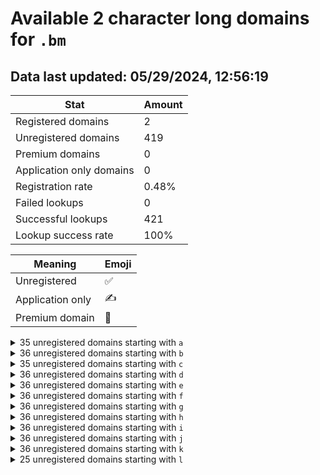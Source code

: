 # Available 2 character long domains for `.bm`

## Data last updated: 05/29/2024, 12:56:19

|Stat|Amount|
|--|--|
|Registered domains|2|
|Unregistered domains|419|
|Premium domains|0|
|Application only domains|0|
|Registration rate|0.48%|
|Failed lookups|0|
|Successful lookups|421|
|Lookup success rate|100%|


|Meaning|Emoji|
|--|--|
|Unregistered|:white_check_mark:|
|Application only|:writing_hand:|
|Premium domain|:gem:|

<details>
<summary>35 unregistered domains starting with <bold><code>a</code></bold></summary>

|Type|Domain|
|--|--|
|:white_check_mark:|`a0.bm`|
|:white_check_mark:|`a1.bm`|
|:white_check_mark:|`a2.bm`|
|:white_check_mark:|`a3.bm`|
|:white_check_mark:|`a4.bm`|
|:white_check_mark:|`a5.bm`|
|:white_check_mark:|`a6.bm`|
|:white_check_mark:|`a7.bm`|
|:white_check_mark:|`a8.bm`|
|:white_check_mark:|`a9.bm`|
|:white_check_mark:|`ab.bm`|
|:white_check_mark:|`ac.bm`|
|:white_check_mark:|`ad.bm`|
|:white_check_mark:|`ae.bm`|
|:white_check_mark:|`af.bm`|
|:white_check_mark:|`ag.bm`|
|:white_check_mark:|`ah.bm`|
|:white_check_mark:|`ai.bm`|
|:white_check_mark:|`aj.bm`|
|:white_check_mark:|`ak.bm`|
|:white_check_mark:|`al.bm`|
|:white_check_mark:|`am.bm`|
|:white_check_mark:|`an.bm`|
|:white_check_mark:|`ao.bm`|
|:white_check_mark:|`ap.bm`|
|:white_check_mark:|`aq.bm`|
|:white_check_mark:|`ar.bm`|
|:white_check_mark:|`as.bm`|
|:white_check_mark:|`at.bm`|
|:white_check_mark:|`au.bm`|
|:white_check_mark:|`av.bm`|
|:white_check_mark:|`aw.bm`|
|:white_check_mark:|`ax.bm`|
|:white_check_mark:|`ay.bm`|
|:white_check_mark:|`az.bm`|
</details>
<details>
<summary>36 unregistered domains starting with <bold><code>b</code></bold></summary>

|Type|Domain|
|--|--|
|:white_check_mark:|`b0.bm`|
|:white_check_mark:|`b1.bm`|
|:white_check_mark:|`b2.bm`|
|:white_check_mark:|`b3.bm`|
|:white_check_mark:|`b4.bm`|
|:white_check_mark:|`b5.bm`|
|:white_check_mark:|`b6.bm`|
|:white_check_mark:|`b7.bm`|
|:white_check_mark:|`b8.bm`|
|:white_check_mark:|`b9.bm`|
|:white_check_mark:|`ba.bm`|
|:white_check_mark:|`bb.bm`|
|:white_check_mark:|`bc.bm`|
|:white_check_mark:|`bd.bm`|
|:white_check_mark:|`be.bm`|
|:white_check_mark:|`bf.bm`|
|:white_check_mark:|`bg.bm`|
|:white_check_mark:|`bh.bm`|
|:white_check_mark:|`bi.bm`|
|:white_check_mark:|`bj.bm`|
|:white_check_mark:|`bk.bm`|
|:white_check_mark:|`bl.bm`|
|:white_check_mark:|`bm.bm`|
|:white_check_mark:|`bn.bm`|
|:white_check_mark:|`bo.bm`|
|:white_check_mark:|`bp.bm`|
|:white_check_mark:|`bq.bm`|
|:white_check_mark:|`br.bm`|
|:white_check_mark:|`bs.bm`|
|:white_check_mark:|`bt.bm`|
|:white_check_mark:|`bu.bm`|
|:white_check_mark:|`bv.bm`|
|:white_check_mark:|`bw.bm`|
|:white_check_mark:|`bx.bm`|
|:white_check_mark:|`by.bm`|
|:white_check_mark:|`bz.bm`|
</details>
<details>
<summary>35 unregistered domains starting with <bold><code>c</code></bold></summary>

|Type|Domain|
|--|--|
|:white_check_mark:|`c0.bm`|
|:white_check_mark:|`c1.bm`|
|:white_check_mark:|`c2.bm`|
|:white_check_mark:|`c3.bm`|
|:white_check_mark:|`c4.bm`|
|:white_check_mark:|`c5.bm`|
|:white_check_mark:|`c6.bm`|
|:white_check_mark:|`c7.bm`|
|:white_check_mark:|`c8.bm`|
|:white_check_mark:|`c9.bm`|
|:white_check_mark:|`ca.bm`|
|:white_check_mark:|`cb.bm`|
|:white_check_mark:|`cc.bm`|
|:white_check_mark:|`cd.bm`|
|:white_check_mark:|`ce.bm`|
|:white_check_mark:|`cf.bm`|
|:white_check_mark:|`cg.bm`|
|:white_check_mark:|`ch.bm`|
|:white_check_mark:|`ci.bm`|
|:white_check_mark:|`cj.bm`|
|:white_check_mark:|`ck.bm`|
|:white_check_mark:|`cm.bm`|
|:white_check_mark:|`cn.bm`|
|:white_check_mark:|`co.bm`|
|:white_check_mark:|`cp.bm`|
|:white_check_mark:|`cq.bm`|
|:white_check_mark:|`cr.bm`|
|:white_check_mark:|`cs.bm`|
|:white_check_mark:|`ct.bm`|
|:white_check_mark:|`cu.bm`|
|:white_check_mark:|`cv.bm`|
|:white_check_mark:|`cw.bm`|
|:white_check_mark:|`cx.bm`|
|:white_check_mark:|`cy.bm`|
|:white_check_mark:|`cz.bm`|
</details>
<details>
<summary>36 unregistered domains starting with <bold><code>d</code></bold></summary>

|Type|Domain|
|--|--|
|:white_check_mark:|`d0.bm`|
|:white_check_mark:|`d1.bm`|
|:white_check_mark:|`d2.bm`|
|:white_check_mark:|`d3.bm`|
|:white_check_mark:|`d4.bm`|
|:white_check_mark:|`d5.bm`|
|:white_check_mark:|`d6.bm`|
|:white_check_mark:|`d7.bm`|
|:white_check_mark:|`d8.bm`|
|:white_check_mark:|`d9.bm`|
|:white_check_mark:|`da.bm`|
|:white_check_mark:|`db.bm`|
|:white_check_mark:|`dc.bm`|
|:white_check_mark:|`dd.bm`|
|:white_check_mark:|`de.bm`|
|:white_check_mark:|`df.bm`|
|:white_check_mark:|`dg.bm`|
|:white_check_mark:|`dh.bm`|
|:white_check_mark:|`di.bm`|
|:white_check_mark:|`dj.bm`|
|:white_check_mark:|`dk.bm`|
|:white_check_mark:|`dl.bm`|
|:white_check_mark:|`dm.bm`|
|:white_check_mark:|`dn.bm`|
|:white_check_mark:|`do.bm`|
|:white_check_mark:|`dp.bm`|
|:white_check_mark:|`dq.bm`|
|:white_check_mark:|`dr.bm`|
|:white_check_mark:|`ds.bm`|
|:white_check_mark:|`dt.bm`|
|:white_check_mark:|`du.bm`|
|:white_check_mark:|`dv.bm`|
|:white_check_mark:|`dw.bm`|
|:white_check_mark:|`dx.bm`|
|:white_check_mark:|`dy.bm`|
|:white_check_mark:|`dz.bm`|
</details>
<details>
<summary>36 unregistered domains starting with <bold><code>e</code></bold></summary>

|Type|Domain|
|--|--|
|:white_check_mark:|`e0.bm`|
|:white_check_mark:|`e1.bm`|
|:white_check_mark:|`e2.bm`|
|:white_check_mark:|`e3.bm`|
|:white_check_mark:|`e4.bm`|
|:white_check_mark:|`e5.bm`|
|:white_check_mark:|`e6.bm`|
|:white_check_mark:|`e7.bm`|
|:white_check_mark:|`e8.bm`|
|:white_check_mark:|`e9.bm`|
|:white_check_mark:|`ea.bm`|
|:white_check_mark:|`eb.bm`|
|:white_check_mark:|`ec.bm`|
|:white_check_mark:|`ed.bm`|
|:white_check_mark:|`ee.bm`|
|:white_check_mark:|`ef.bm`|
|:white_check_mark:|`eg.bm`|
|:white_check_mark:|`eh.bm`|
|:white_check_mark:|`ei.bm`|
|:white_check_mark:|`ej.bm`|
|:white_check_mark:|`ek.bm`|
|:white_check_mark:|`el.bm`|
|:white_check_mark:|`em.bm`|
|:white_check_mark:|`en.bm`|
|:white_check_mark:|`eo.bm`|
|:white_check_mark:|`ep.bm`|
|:white_check_mark:|`eq.bm`|
|:white_check_mark:|`er.bm`|
|:white_check_mark:|`es.bm`|
|:white_check_mark:|`et.bm`|
|:white_check_mark:|`eu.bm`|
|:white_check_mark:|`ev.bm`|
|:white_check_mark:|`ew.bm`|
|:white_check_mark:|`ex.bm`|
|:white_check_mark:|`ey.bm`|
|:white_check_mark:|`ez.bm`|
</details>
<details>
<summary>36 unregistered domains starting with <bold><code>f</code></bold></summary>

|Type|Domain|
|--|--|
|:white_check_mark:|`f0.bm`|
|:white_check_mark:|`f1.bm`|
|:white_check_mark:|`f2.bm`|
|:white_check_mark:|`f3.bm`|
|:white_check_mark:|`f4.bm`|
|:white_check_mark:|`f5.bm`|
|:white_check_mark:|`f6.bm`|
|:white_check_mark:|`f7.bm`|
|:white_check_mark:|`f8.bm`|
|:white_check_mark:|`f9.bm`|
|:white_check_mark:|`fa.bm`|
|:white_check_mark:|`fb.bm`|
|:white_check_mark:|`fc.bm`|
|:white_check_mark:|`fd.bm`|
|:white_check_mark:|`fe.bm`|
|:white_check_mark:|`ff.bm`|
|:white_check_mark:|`fg.bm`|
|:white_check_mark:|`fh.bm`|
|:white_check_mark:|`fi.bm`|
|:white_check_mark:|`fj.bm`|
|:white_check_mark:|`fk.bm`|
|:white_check_mark:|`fl.bm`|
|:white_check_mark:|`fm.bm`|
|:white_check_mark:|`fn.bm`|
|:white_check_mark:|`fo.bm`|
|:white_check_mark:|`fp.bm`|
|:white_check_mark:|`fq.bm`|
|:white_check_mark:|`fr.bm`|
|:white_check_mark:|`fs.bm`|
|:white_check_mark:|`ft.bm`|
|:white_check_mark:|`fu.bm`|
|:white_check_mark:|`fv.bm`|
|:white_check_mark:|`fw.bm`|
|:white_check_mark:|`fx.bm`|
|:white_check_mark:|`fy.bm`|
|:white_check_mark:|`fz.bm`|
</details>
<details>
<summary>36 unregistered domains starting with <bold><code>g</code></bold></summary>

|Type|Domain|
|--|--|
|:white_check_mark:|`g0.bm`|
|:white_check_mark:|`g1.bm`|
|:white_check_mark:|`g2.bm`|
|:white_check_mark:|`g3.bm`|
|:white_check_mark:|`g4.bm`|
|:white_check_mark:|`g5.bm`|
|:white_check_mark:|`g6.bm`|
|:white_check_mark:|`g7.bm`|
|:white_check_mark:|`g8.bm`|
|:white_check_mark:|`g9.bm`|
|:white_check_mark:|`ga.bm`|
|:white_check_mark:|`gb.bm`|
|:white_check_mark:|`gc.bm`|
|:white_check_mark:|`gd.bm`|
|:white_check_mark:|`ge.bm`|
|:white_check_mark:|`gf.bm`|
|:white_check_mark:|`gg.bm`|
|:white_check_mark:|`gh.bm`|
|:white_check_mark:|`gi.bm`|
|:white_check_mark:|`gj.bm`|
|:white_check_mark:|`gk.bm`|
|:white_check_mark:|`gl.bm`|
|:white_check_mark:|`gm.bm`|
|:white_check_mark:|`gn.bm`|
|:white_check_mark:|`go.bm`|
|:white_check_mark:|`gp.bm`|
|:white_check_mark:|`gq.bm`|
|:white_check_mark:|`gr.bm`|
|:white_check_mark:|`gs.bm`|
|:white_check_mark:|`gt.bm`|
|:white_check_mark:|`gu.bm`|
|:white_check_mark:|`gv.bm`|
|:white_check_mark:|`gw.bm`|
|:white_check_mark:|`gx.bm`|
|:white_check_mark:|`gy.bm`|
|:white_check_mark:|`gz.bm`|
</details>
<details>
<summary>36 unregistered domains starting with <bold><code>h</code></bold></summary>

|Type|Domain|
|--|--|
|:white_check_mark:|`h0.bm`|
|:white_check_mark:|`h1.bm`|
|:white_check_mark:|`h2.bm`|
|:white_check_mark:|`h3.bm`|
|:white_check_mark:|`h4.bm`|
|:white_check_mark:|`h5.bm`|
|:white_check_mark:|`h6.bm`|
|:white_check_mark:|`h7.bm`|
|:white_check_mark:|`h8.bm`|
|:white_check_mark:|`h9.bm`|
|:white_check_mark:|`ha.bm`|
|:white_check_mark:|`hb.bm`|
|:white_check_mark:|`hc.bm`|
|:white_check_mark:|`hd.bm`|
|:white_check_mark:|`he.bm`|
|:white_check_mark:|`hf.bm`|
|:white_check_mark:|`hg.bm`|
|:white_check_mark:|`hh.bm`|
|:white_check_mark:|`hi.bm`|
|:white_check_mark:|`hj.bm`|
|:white_check_mark:|`hk.bm`|
|:white_check_mark:|`hl.bm`|
|:white_check_mark:|`hm.bm`|
|:white_check_mark:|`hn.bm`|
|:white_check_mark:|`ho.bm`|
|:white_check_mark:|`hp.bm`|
|:white_check_mark:|`hq.bm`|
|:white_check_mark:|`hr.bm`|
|:white_check_mark:|`hs.bm`|
|:white_check_mark:|`ht.bm`|
|:white_check_mark:|`hu.bm`|
|:white_check_mark:|`hv.bm`|
|:white_check_mark:|`hw.bm`|
|:white_check_mark:|`hx.bm`|
|:white_check_mark:|`hy.bm`|
|:white_check_mark:|`hz.bm`|
</details>
<details>
<summary>36 unregistered domains starting with <bold><code>i</code></bold></summary>

|Type|Domain|
|--|--|
|:white_check_mark:|`i0.bm`|
|:white_check_mark:|`i1.bm`|
|:white_check_mark:|`i2.bm`|
|:white_check_mark:|`i3.bm`|
|:white_check_mark:|`i4.bm`|
|:white_check_mark:|`i5.bm`|
|:white_check_mark:|`i6.bm`|
|:white_check_mark:|`i7.bm`|
|:white_check_mark:|`i8.bm`|
|:white_check_mark:|`i9.bm`|
|:white_check_mark:|`ia.bm`|
|:white_check_mark:|`ib.bm`|
|:white_check_mark:|`ic.bm`|
|:white_check_mark:|`id.bm`|
|:white_check_mark:|`ie.bm`|
|:white_check_mark:|`if.bm`|
|:white_check_mark:|`ig.bm`|
|:white_check_mark:|`ih.bm`|
|:white_check_mark:|`ii.bm`|
|:white_check_mark:|`ij.bm`|
|:white_check_mark:|`ik.bm`|
|:white_check_mark:|`il.bm`|
|:white_check_mark:|`im.bm`|
|:white_check_mark:|`in.bm`|
|:white_check_mark:|`io.bm`|
|:white_check_mark:|`ip.bm`|
|:white_check_mark:|`iq.bm`|
|:white_check_mark:|`ir.bm`|
|:white_check_mark:|`is.bm`|
|:white_check_mark:|`it.bm`|
|:white_check_mark:|`iu.bm`|
|:white_check_mark:|`iv.bm`|
|:white_check_mark:|`iw.bm`|
|:white_check_mark:|`ix.bm`|
|:white_check_mark:|`iy.bm`|
|:white_check_mark:|`iz.bm`|
</details>
<details>
<summary>36 unregistered domains starting with <bold><code>j</code></bold></summary>

|Type|Domain|
|--|--|
|:white_check_mark:|`j0.bm`|
|:white_check_mark:|`j1.bm`|
|:white_check_mark:|`j2.bm`|
|:white_check_mark:|`j3.bm`|
|:white_check_mark:|`j4.bm`|
|:white_check_mark:|`j5.bm`|
|:white_check_mark:|`j6.bm`|
|:white_check_mark:|`j7.bm`|
|:white_check_mark:|`j8.bm`|
|:white_check_mark:|`j9.bm`|
|:white_check_mark:|`ja.bm`|
|:white_check_mark:|`jb.bm`|
|:white_check_mark:|`jc.bm`|
|:white_check_mark:|`jd.bm`|
|:white_check_mark:|`je.bm`|
|:white_check_mark:|`jf.bm`|
|:white_check_mark:|`jg.bm`|
|:white_check_mark:|`jh.bm`|
|:white_check_mark:|`ji.bm`|
|:white_check_mark:|`jj.bm`|
|:white_check_mark:|`jk.bm`|
|:white_check_mark:|`jl.bm`|
|:white_check_mark:|`jm.bm`|
|:white_check_mark:|`jn.bm`|
|:white_check_mark:|`jo.bm`|
|:white_check_mark:|`jp.bm`|
|:white_check_mark:|`jq.bm`|
|:white_check_mark:|`jr.bm`|
|:white_check_mark:|`js.bm`|
|:white_check_mark:|`jt.bm`|
|:white_check_mark:|`ju.bm`|
|:white_check_mark:|`jv.bm`|
|:white_check_mark:|`jw.bm`|
|:white_check_mark:|`jx.bm`|
|:white_check_mark:|`jy.bm`|
|:white_check_mark:|`jz.bm`|
</details>
<details>
<summary>36 unregistered domains starting with <bold><code>k</code></bold></summary>

|Type|Domain|
|--|--|
|:white_check_mark:|`k0.bm`|
|:white_check_mark:|`k1.bm`|
|:white_check_mark:|`k2.bm`|
|:white_check_mark:|`k3.bm`|
|:white_check_mark:|`k4.bm`|
|:white_check_mark:|`k5.bm`|
|:white_check_mark:|`k6.bm`|
|:white_check_mark:|`k7.bm`|
|:white_check_mark:|`k8.bm`|
|:white_check_mark:|`k9.bm`|
|:white_check_mark:|`ka.bm`|
|:white_check_mark:|`kb.bm`|
|:white_check_mark:|`kc.bm`|
|:white_check_mark:|`kd.bm`|
|:white_check_mark:|`ke.bm`|
|:white_check_mark:|`kf.bm`|
|:white_check_mark:|`kg.bm`|
|:white_check_mark:|`kh.bm`|
|:white_check_mark:|`ki.bm`|
|:white_check_mark:|`kj.bm`|
|:white_check_mark:|`kk.bm`|
|:white_check_mark:|`kl.bm`|
|:white_check_mark:|`km.bm`|
|:white_check_mark:|`kn.bm`|
|:white_check_mark:|`ko.bm`|
|:white_check_mark:|`kp.bm`|
|:white_check_mark:|`kq.bm`|
|:white_check_mark:|`kr.bm`|
|:white_check_mark:|`ks.bm`|
|:white_check_mark:|`kt.bm`|
|:white_check_mark:|`ku.bm`|
|:white_check_mark:|`kv.bm`|
|:white_check_mark:|`kw.bm`|
|:white_check_mark:|`kx.bm`|
|:white_check_mark:|`ky.bm`|
|:white_check_mark:|`kz.bm`|
</details>
<details>
<summary>25 unregistered domains starting with <bold><code>l</code></bold></summary>

|Type|Domain|
|--|--|
|:white_check_mark:|`la.bm`|
|:white_check_mark:|`lb.bm`|
|:white_check_mark:|`lc.bm`|
|:white_check_mark:|`ld.bm`|
|:white_check_mark:|`le.bm`|
|:white_check_mark:|`lf.bm`|
|:white_check_mark:|`lg.bm`|
|:white_check_mark:|`lh.bm`|
|:white_check_mark:|`li.bm`|
|:white_check_mark:|`lj.bm`|
|:white_check_mark:|`lk.bm`|
|:white_check_mark:|`ll.bm`|
|:white_check_mark:|`lm.bm`|
|:white_check_mark:|`ln.bm`|
|:white_check_mark:|`lo.bm`|
|:white_check_mark:|`lp.bm`|
|:white_check_mark:|`lq.bm`|
|:white_check_mark:|`lr.bm`|
|:white_check_mark:|`ls.bm`|
|:white_check_mark:|`lt.bm`|
|:white_check_mark:|`lu.bm`|
|:white_check_mark:|`lv.bm`|
|:white_check_mark:|`lw.bm`|
|:white_check_mark:|`lx.bm`|
|:white_check_mark:|`ly.bm`|
</details>